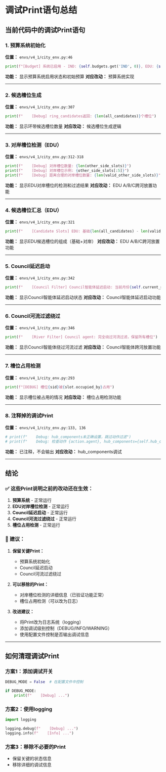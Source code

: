 # 调试Print语句总结

## 当前代码中的调试Print语句

### 1. **预算系统初始化**
**位置：** `envs/v4_1/city_env.py:46`
```python
print(f"[Budget] 系统已启用 - IND: {self.budgets.get('IND', 0)}, EDU: {self.budgets.get('EDU', 0)}")
```
**功能：** 显示预算系统启用状态和初始预算
**对应改动：** 预算系统实现

---

### 2. **候选槽位生成**
**位置：** `envs/v4_1/city_env.py:307`
```python
print(f"    [Debug] ring_candidates返回: {len(all_candidates)}个槽位")
```
**功能：** 显示环带候选槽位数量
**对应改动：** 候选槽位生成逻辑

---

### 3. **对岸槽位检测（EDU）**
**位置：** `envs/v4_1/city_env.py:312-318`
```python
print(f"    [Debug] 对岸槽位数量: {len(other_side_slots)}")
print(f"    [Debug] 对岸槽位示例: {other_side_slots[:5]}")
print(f"    [Debug] 距离合理的对岸槽位数量: {len(valid_other_side_slots)}")
```
**功能：** 显示EDU对岸槽位的检测和过滤结果
**对应改动：** EDU A/B/C跨河放置功能

---

### 4. **候选槽位汇总（EDU）**
**位置：** `envs/v4_1/city_env.py:321`
```python
print(f"    [Candidate Slots] EDU: 基础{len(all_candidates) - len(valid_other_side_slots)} + 对岸{len(valid_other_side_slots)} = {len(all_candidates)} candidates")
```
**功能：** 显示EDU候选槽位的组成（基础+对岸）
**对应改动：** EDU A/B/C跨河放置功能

---

### 5. **Council延迟启动**
**位置：** `envs/v4_1/city_env.py:342`
```python
print(f"    [Council Filter] Council智能体延迟启动: 当前月份{self.current_month} < 启动月份{start_after_month}，跳过")
```
**功能：** 显示Council智能体延迟启动状态
**对应改动：** Council智能体延迟启动功能

---

### 6. **Council河流过滤绕过**
**位置：** `envs/v4_1/city_env.py:346`
```python
print(f"    [River Filter] Council agent: 完全绕过河流过滤，保留所有槽位")
```
**功能：** 显示Council智能体绕过河流过滤
**对应改动：** Council智能体跨河放置功能

---

### 7. **槽位占用检测**
**位置：** `envs/v4_1/city_env.py:293`
```python
print(f"[DEBUG] 槽位{sid}被{slot.occupied_by}占用")
```
**功能：** 显示槽位被占用的情况
**对应改动：** 槽位占用检测功能

---

### 8. **注释掉的调试Print**
**位置：** `envs/v4_1/city_env.py:133, 136`
```python
# print(f"    Debug: hub_components未正确设置，跳过动作过滤")
# print(f"    Debug: 检查动作 {action.agent}, hub_components={self.hub_components}")
```
**功能：** 已注释，不会输出
**对应改动：** hub_components调试

---

## 结论

### ✅ **这些Print说明之前的改动还在生效：**

1. **预算系统** - 正常运行
2. **EDU对岸槽位检测** - 正常运行
3. **Council延迟启动** - 正常运行
4. **Council河流过滤绕过** - 正常运行
5. **槽位占用检测** - 正常运行

### 📝 **建议：**

1. **保留关键Print：**
   - 预算系统初始化
   - Council延迟启动
   - Council河流过滤绕过

2. **可以移除的Print：**
   - 对岸槽位检测的详细信息（已验证功能正常）
   - 槽位占用检测（可以改为日志）

3. **改进建议：**
   - 将Print改为日志系统（logging）
   - 添加调试级别控制（DEBUG/INFO/WARNING）
   - 使用配置文件控制是否输出调试信息

---

## 如何清理调试Print

### 方案1：添加调试开关
```python
DEBUG_MODE = False  # 在配置文件中控制

if DEBUG_MODE:
    print(f"    [Debug] ...")
```

### 方案2：使用logging
```python
import logging

logging.debug(f"    [Debug] ...")
logging.info(f"    [Info] ...")
```

### 方案3：移除不必要的Print
- 保留关键的状态信息
- 移除详细的调试信息

